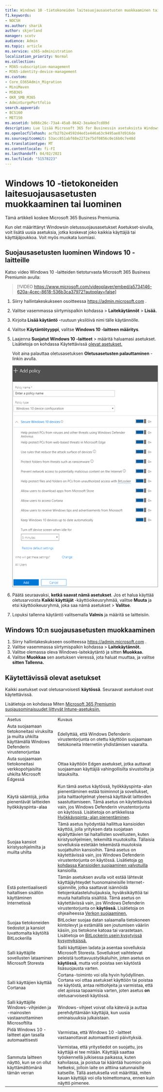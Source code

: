 ```yaml
---
title: Windows 10 -tietokoneiden laitesuojausasetusten muokkaaminen tai luominen
f1.keywords:
- NOCSH
ms.author: sharik
author: skjerland
manager: scotv
audience: Admin
ms.topic: article
ms.service: o365-administration
localization_priority: Normal
ms.collection:
- M365-subscription-management
- M365-identity-device-management
ms.custom:
- Core_O365Admin_Migration
- MiniMaven
- MSB365
- OKR_SMB_M365
- AdminSurgePortfolio
search.appverid:
- BCS160
- MET150
ms.assetid: bd66c26c-73a4-45a8-8642-3ea4ee7cd89d
description: Lue lisää Microsoft 365 for Businessin asetuksista Windows 10 -laitteiden suojaaminen.
ms.openlocfilehash: acfb27b2e4592d4ed1e446a63c9495ae07d916de
ms.sourcegitcommit: 53acc851abf68e2272e75df0856c0e16b0c7e48d
ms.translationtype: MT
ms.contentlocale: fi-FI
ms.lasthandoff: 04/02/2021
ms.locfileid: "51578223"
---
```

# <a name="edit-or-create-device-protection-settings-for-windows-10-pcs"></a>Windows 10 -tietokoneiden laitesuojausasetusten muokkaaminen tai luominen

Tämä artikkeli koskee Microsoft 365 Business Premiumia.

Kun olet määrittänyt Windowsin oletussuojausasetukset Asetukset-sivulla, voit lisätä uusia asetuksia, jotka koskevat joko kaikkia käyttäjiä tai käyttäjäjoukkoa. Voit myös muokata luomiasi.

## <a name="create-protection-settings-for-windows-10-devices"></a>Suojausasetusten luominen Windows 10 -laitteille

Katso video Windows 10 -laitteiden tietoturvasta Microsoft 365 Business Premiumin avulla:
  
> [!VIDEO https://www.microsoft.com/videoplayer/embed/a5734146-620a-4cec-8618-536b3ca37972?autoplay=false]
  
1. Siirry hallintakeskukseen osoitteessa <a href="https://go.microsoft.com/fwlink/p/?linkid=837890" target="_blank">https://admin.microsoft.com</a> . 
2. Valitse vasemmassa siirtymispalkin kohdassa  \> **Laitekäytännöt** \> **Lisää.**
3. Kirjoita **Lisää käytäntö** -ruutuun yksilöivä nimi tälle käytännölle. 
4. Valitse **Käytäntötyyppi**, valitse **Windows 10 -laitteen määritys**.
5. Laajenna **Suojatut Windows 10 -laitteet** \> määritä haluamasi asetukset. Lisätietoja on kohdassa Käytettävissä [olevat asetukset.](#available-settings) 
    
    Voit aina palauttaa oletusasetuksen **Oletusasetusten palauttaminen** -linkin avulla. 
    
    ![Add policy pane with Windows 10 Device configuration selected](../media/fa9e2dc2-7eae-4c96-af34-765a1f641ecf.png)
  
6. Päätä seuraavaksi, **ketkä saavat nämä asetukset**. Jos et halua käyttää oletusarvoista **Kaikki käyttäjät** -käyttöoikeusryhmää, valitse **Muuta** ja etsi käyttöoikeusryhmä, joka saa nämä asetukset \> **Valitse**.
7. Lopuksi tallenna käytäntö valitsemalla **Valmis** ja määritä se laitteisiin. 

## <a name="edit-windows-10-protection-settings"></a>Windows 10:n suojausasetusten muokkaaminen
 
1. Siirry hallintakeskukseen osoitteessa <a href="https://go.microsoft.com/fwlink/p/?linkid=837890" target="_blank">https://admin.microsoft.com</a> .     
2. Valitse vasemmassa siirtymispalkin kohdassa  \> **Laitekäytännöt.**
1. Valitse olemassa oleva Windows-laitekäytäntö ja sitten **Muokkaa.**
1. Valitse **Muokkaa** sen asetuksen vieressä, jota haluat muuttaa, ja valitse **sitten Tallenna.**

## <a name="available-settings"></a>Käytettävissä olevat asetukset

Kaikki asetukset ovat oletusarvoisesti **käytössä**. Seuraavat asetukset ovat käytettävissä.
  
Lisätietoja on kohdassa Miten [Microsoft 365 Premiumin suojausominaisuudet liittyvät Intune-asetuksiin.](map-protection-features-to-intune-settings.md) 
  
|||
|:-----|:-----|
|Asetus  <br/> |Kuvaus  <br/> |
|Auta suojaamaan tietokoneitasi viruksilta ja muilta uhkilta käyttämällä Windows Defenderin virustenorjuntaa  <br/> |Edellyttää, että Windows Defenderin virustentorjunta on otettu käyttöön suojaamaan tietokoneita Internetiin yhdistämisen vaaralta.  <br/> |
|Auta suojaamaan tietokoneitasi verkkopohjaisilta uhkilta Microsoft Edgessä  <br/> |Ottaa käyttöön Edgen asetukset, jotka auttavat suojaamaan käyttäjiä vahingollisilta sivustoilta ja latauksilta.  <br/> |
|Käytä sääntöjä, jotka pienentävät laitteiden hyökkäyspinta-alaa  <br/> |Kun tämä asetus käytössä, hyökkäyspinta-alan pienentäminen estää toiminnot ja sovellukset, joita haittaohjelmat yleensä käyttävät laitteiden saastuttamiseen. Tämä asetus on käytettävissä vain, jos Windows Defenderin virustentorjunta on käytössä. Lisätietoja on artikkelissa [Hyökkäyspinta-alan pienentäminen](/windows/security/threat-protection/microsoft-defender-atp/exploit-protection).  <br/> |
|Suojaa kansiot kiristysohjelmilta ja muilta uhilta  <br/> |Tämä asetus hyödyntää hallittua kansioiden käyttöä, jolla yrityksen data suojataan epäilyttävien tai haitallisten sovellusten, kuten kiristysohjelmien, tekemiltä muutoksilta. Tällaisia sovelluksia estetään tekemästä muutoksia suojattuihin kansioihin. Tämä asetus on käytettävissä vain, jos Windows Defenderin virustentorjunta on käytössä. Lisätietoja [on kohdassa Kansioiden suojaaminen valvotuilla](/mem/configmgr/protect/deploy-use/create-deploy-exploit-guard-policy#bkmk_CFA) kansioilla.  <br/> |
|Estä potentiaalisesti haitallisen sisällön käyttäminen Internetissä  <br/> |Tämän asetuksen avulla voit estää lähtevät käyttäjäyhteydet huonomaineisille Internet-sijainnille, jotka saattavat isännöidä tietojenkalasteluhuijauksia, hyväksikäyttöä tai muuta haitallista sisältöä. Tämä asetus on käytettävissä vain, jos Windows Defenderin virustentorjunta on **käytössä.** Lisätietoja on ohjeaiheessa [Verkon suojaaminen.](/windows/security/threat-protection/windows-defender-antivirus/configure-real-time-protection-windows-defender-antivirus)  <br/> |
|Suojaa tietokoneiden tiedostot ja kansiot luvattomalta käytöltä BitLockerilla  <br/> |BitLocker suojaa datan salaamalla tietokoneen kiintolevyt ja estämällä sen joutumisen vääriin käsiin, jos tietokone katoaa tai varastetaan. Lisätietoja on [BitLockerin usein kysytyissä kysymyksissä.](/windows/security/information-protection/bitlocker/bitlocker-frequently-asked-questions)  <br/> |
|Salli käyttäjille sovellusten lataaminen Microsoft Storesta  <br/> |Sallii käyttäjien ladata ja asentaa sovelluksia Microsoft Storesta. Sovellukset vaihtelevat peleistä tuottavuustyökaluihin, joten asetus on **käytössä**, mutta voit poistaa sen käytöstä lisäsuojausta varten.  <br/> |
|Salli käyttäjien käyttää Cortanaa  <br/> |Cortana-toiminto voi olla hyvin hyödyllinen. Cortana voi ottaa asetukset käyttöön tai poistaa ne käytöstä, antaa reittiohjeita ja varmistaa, että olet ajoissa tapaamisia varten, joten asetus **on** oletusarvoisesti käytössä.  <br/> |
|Salli käyttäjille Windows-vihjeiden ja -mainosten vastaanottaminen Microsoftilta  <br/> |Windows-vihjeet voivat olla käteviä ja auttaa perehdyttämään käyttäjiä, kun uusia ominaisuuksia julkaistaan.  <br/> |
|Pidä Windows 10 -laitteet ajan tasalla automaattisesti  <br/> |Varmistaa, että Windows 10 -laitteet vastaanottavat automaattisesti päivityksiä.  <br/> |
|Sammuta laitteen näyttö, kun se on ollut käyttämättömänä tämän verran  <br/> |Varmistaa, että yritystiedot on suojattu, jos käyttäjä ei tee mitään. Käyttäjä saattaa työskennellä julkisessa paikassa, kuten kahvilassa, ja poistua tai kääntää huomion pois hetkeksi, jolloin laite on alttiina satunnaisille katseille. Tällä asetuksella voit määrittää, miten kauan käyttäjä voi olla toimettomana, ennen kuin näyttö pimenee.  <br/> |